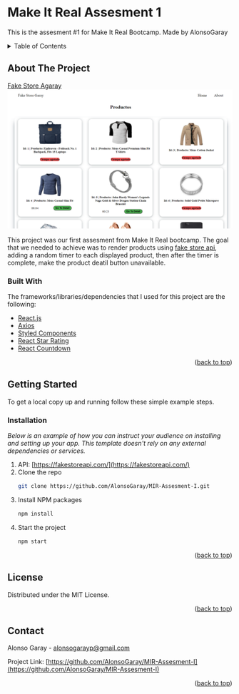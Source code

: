 # Make It Real Assesment 1

This is the assesment #1 for Make It Real Bootcamp.
Made by AlonsoGaray

<!-- TABLE OF CONTENTS -->
<details>
  <summary>Table of Contents</summary>
  <ol>
    <li>
      <a href="#about-the-project">About The Project</a>
      <ul>
        <li><a href="#built-with">Built With</a></li>
      </ul>
    </li>
    <li>
      <a href="#getting-started">Getting Started</a>
      <ul>
        <li><a href="#installation">Installation</a></li>
      </ul>
    </li>
    <li><a href="#license">License</a></li>
    <li><a href="#contact">Contact</a></li>
  </ol>
</details>

## About The Project

[Fake Store Agaray](https://mir-assesment-agaray.netlify.app/)
![alt text](https://raw.githubusercontent.com/AlonsoGaray/MIR-Assesment-I/main/src/img/Project.png)

This project was our first assesment from Make It Real bootcamp. The goal that we needed to achieve was to render products using [fake store api](https://fakestoreapi.com/), adding a random timer to each displayed product, then after the timer is complete, make the product deatil button unavailable.

### Built With

The frameworks/libraries/dependencies that I used for this project are the following:

- [React.js](https://reactjs.org/)
- [Axios](https://axios-http.com/)
- [Styled Components](https://styled-components.com/)
- [React Star Rating](https://github.com/ekeric13/react-star-ratings)
- [React Countdown](https://github.com/ndresx/react-countdown)

<p align="right">(<a href="#top">back to top</a>)</p>

## Getting Started

To get a local copy up and running follow these simple example steps.

### Installation

_Below is an example of how you can instruct your audience on installing and setting up your app. This template doesn't rely on any external dependencies or services._

1. API: [https://fakestoreapi.com/](https://fakestoreapi.com/)
2. Clone the repo
   ```sh
   git clone https://github.com/AlonsoGaray/MIR-Assesment-I.git
   ```
3. Install NPM packages
   ```sh
   npm install
   ```
4. Start the project
   ```sh
   npm start
   ```

<p align="right">(<a href="#top">back to top</a>)</p>

## License

Distributed under the MIT License.

<p align="right">(<a href="#top">back to top</a>)</p>

## Contact

Alonso Garay - alonsogarayp@gmail.com

Project Link: [https://github.com/AlonsoGaray/MIR-Assesment-I](https://github.com/AlonsoGaray/MIR-Assesment-I)

<p align="right">(<a href="#top">back to top</a>)</p>
